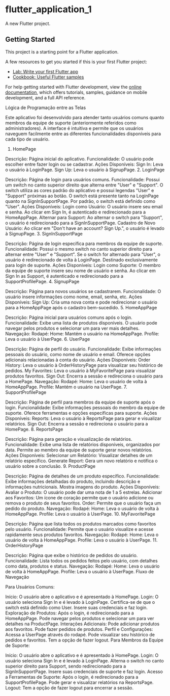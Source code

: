 # flutter_application_1

A new Flutter project.

## Getting Started

This project is a starting point for a Flutter application.

A few resources to get you started if this is your first Flutter project:

- [Lab: Write your first Flutter app](https://docs.flutter.dev/get-started/codelab)
- [Cookbook: Useful Flutter samples](https://docs.flutter.dev/cookbook)

For help getting started with Flutter development, view the
[online documentation](https://docs.flutter.dev/), which offers tutorials,
samples, guidance on mobile development, and a full API reference.

Lógica de Programação entre as Telas

Este aplicativo foi desenvolvido para atender tanto usuários comuns quanto membros da equipe de suporte (anteriormente referidos como administradores). A interface é intuitiva e permite que os usuários naveguem facilmente entre as diferentes funcionalidades disponíveis para cada tipo de usuário.

1. HomePage

Descrição: Página inicial do aplicativo.
Funcionalidade:
O usuário pode escolher entre fazer login ou se cadastrar.
Ações Disponíveis:
Sign In: Leva o usuário à LoginPage.
Sign Up: Leva o usuário à SignupPage.
2. LoginPage

Descrição: Página de login para usuários comuns.
Funcionalidade:
Possui um switch no canto superior direito que alterna entre "User" e "Support".
O switch utiliza as cores padrão do aplicativo e possui legendas "User" e "Support" próximas ao botão.
O switch está presente tanto na LoginPage quanto na SignInSupportPage.
Por padrão, o switch está definido como "User".
Ações Disponíveis:
Login como Usuário:
O usuário insere seu email e senha.
Ao clicar em Sign In, é autenticado e redirecionado para a HomeAppPage.
Alternar para Support:
Ao alternar o switch para "Support", o usuário é redirecionado para a SignInSupportPage.
Cadastro de Novo Usuário:
Ao clicar em "Don't have an account? Sign Up.", o usuário é levado à SignupPage.
3. SignInSupportPage

Descrição: Página de login específica para membros da equipe de suporte.
Funcionalidade:
Possui o mesmo switch no canto superior direito para alternar entre "User" e "Support".
Se o switch for alternado para "User", o usuário é redirecionado de volta à LoginPage.
Destinado exclusivamente para login de suporte.
Ações Disponíveis:
Login como Suporte:
O membro da equipe de suporte insere seu nome de usuário e senha.
Ao clicar em Sign In as Support, é autenticado e redirecionado para a SupportProfilePage.
4. SignupPage

Descrição: Página para novos usuários se cadastrarem.
Funcionalidade:
O usuário insere informações como nome, email, senha, etc.
Ações Disponíveis:
Sign Up: Cria uma nova conta e pode redirecionar o usuário para a HomeAppPage após o cadastro bem-sucedido.
5. HomeAppPage

Descrição: Página inicial para usuários comuns após o login.
Funcionalidade:
Exibe uma lista de produtos disponíveis.
O usuário pode navegar pelos produtos e selecionar um para ver mais detalhes.
Navegação:
Rodapé:
Home: Mantém o usuário na HomeAppPage.
Profile: Leva o usuário à UserPage.
6. UserPage

Descrição: Página de perfil do usuário.
Funcionalidade:
Exibe informações pessoais do usuário, como nome de usuário e email.
Oferece opções adicionais relacionadas à conta do usuário.
Ações Disponíveis:
Order History: Leva o usuário à OrderHistoryPage para visualizar seu histórico de pedidos.
My Favorites: Leva o usuário à MyFavoritePage para visualizar produtos favoritos.
Sign Out: Encerra a sessão e redireciona o usuário para a HomePage.
Navegação:
Rodapé:
Home: Leva o usuário de volta à HomeAppPage.
Profile: Mantém o usuário na UserPage.
7. SupportProfilePage

Descrição: Página de perfil para membros da equipe de suporte após o login.
Funcionalidade:
Exibe informações pessoais do membro da equipe de suporte.
Oferece ferramentas e opções específicas para suporte.
Ações Disponíveis:
Reports: Leva o usuário à ReportsPage para gerar e visualizar relatórios.
Sign Out: Encerra a sessão e redireciona o usuário para a HomePage.
8. ReportsPage

Descrição: Página para geração e visualização de relatórios.
Funcionalidade:
Exibe uma lista de relatórios disponíveis, organizados por data.
Permite ao membro da equipe de suporte gerar novos relatórios.
Ações Disponíveis:
Selecionar um Relatório: Visualizar detalhes de um relatório específico.
Generate Report: Gera um novo relatório e notifica o usuário sobre a conclusão.
9. ProductPage

Descrição: Página de detalhes de um produto específico.
Funcionalidade:
Exibe informações detalhadas do produto, incluindo descrição e informações nutricionais.
Mostra imagens do produto.
Ações Disponíveis:
Avaliar o Produto: O usuário pode dar uma nota de 1 a 5 estrelas.
Adicionar aos Favoritos: Um ícone de coração permite que o usuário adicione ou remova o produto de seus favoritos.
Order: Permite que o usuário faça um pedido do produto.
Navegação:
Rodapé:
Home: Leva o usuário de volta à HomeAppPage.
Profile: Leva o usuário à UserPage.
10. MyFavoritePage

Descrição: Página que lista todos os produtos marcados como favoritos pelo usuário.
Funcionalidade:
Permite que o usuário visualize e acesse rapidamente seus produtos favoritos.
Navegação:
Rodapé:
Home: Leva o usuário de volta à HomeAppPage.
Profile: Leva o usuário à UserPage.
11. OrderHistoryPage

Descrição: Página que exibe o histórico de pedidos do usuário.
Funcionalidade:
Lista todos os pedidos feitos pelo usuário, com detalhes como data, produtos e status.
Navegação:
Rodapé:
Home: Leva o usuário de volta à HomeAppPage.
Profile: Leva o usuário à UserPage.
Fluxo de Navegação

Para Usuários Comuns:

Início:
O usuário abre o aplicativo e é apresentado à HomePage.
Login:
O usuário seleciona Sign In e é levado à LoginPage.
Certifica-se de que o switch está definido como User.
Insere suas credenciais e faz login.
Exploração de Produtos:
Após o login, é redirecionado para a HomeAppPage.
Pode navegar pelos produtos e selecionar um para ver detalhes na ProductPage.
Interações Adicionais:
Pode adicionar produtos aos favoritos.
Pode fazer pedidos de produtos.
Perfil e Configurações:
Acessa a UserPage através do rodapé.
Pode visualizar seu histórico de pedidos e favoritos.
Tem a opção de fazer logout.
Para Membros da Equipe de Suporte:

Início:
O usuário abre o aplicativo e é apresentado à HomePage.
Login:
O usuário seleciona Sign In e é levado à LoginPage.
Alterna o switch no canto superior direito para Support, sendo redirecionado para a SignInSupportPage.
Insere suas credenciais de suporte e faz login.
Acesso a Ferramentas de Suporte:
Após o login, é redirecionado para a SupportProfilePage.
Pode gerar e visualizar relatórios na ReportsPage.
Logout:
Tem a opção de fazer logout para encerrar a sessão.
